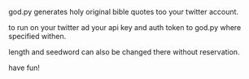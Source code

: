 god.py generates holy original bible quotes too your twitter account.

to run on your twitter ad your api key and auth token to god.py where specified withen.

length and seedword can also be changed there without reservation.

have fun!
